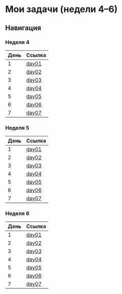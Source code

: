 # Мои задачи (недели 4–6)

## Навигация

### Неделя 4
| День | Ссылка |
|------|--------|
| 1 | [day01](week4/day01) |
| 2 | [day02](week4/day02) |
| 3 | [day03](week4/day03) |
| 4 | [day04](week4/day04) |
| 5 | [day05](week4/day05) |
| 6 | [day06](week4/day06) |
| 7 | [day07](week4/day07) |

### Неделя 5
| День | Ссылка |
|------|--------|
| 1 | [day01](week5/day01) |
| 2 | [day02](week5/day02) |
| 3 | [day03](week5/day03) |
| 4 | [day04](week5/day04) |
| 5 | [day05](week5/day05) |
| 6 | [day06](week5/day06) |
| 7 | [day07](week5/day07) |

### Неделя 6
| День | Ссылка |
|------|--------|
| 1 | [day01](week6/day01) |
| 2 | [day02](week6/day02) |
| 3 | [day03](week6/day03) |
| 4 | [day04](week6/day04) |
| 5 | [day05](week6/day05) |
| 6 | [day06](week6/day06) |
| 7 | [day07](week6/day07) |
